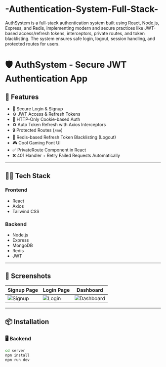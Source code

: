 # -Authentication-System-Full-Stack-
AuthSystem is a full-stack authentication system built using React, Node.js, Express, and Redis, implementing modern and secure practices like JWT-based access/refresh tokens, interceptors, private routes, and token blacklisting. The system ensures safe login, logout, session handling, and protected routes for users.
# 🛡️ AuthSystem - Secure JWT Authentication App

## 🚀 Features
- 🔐 Secure Login & Signup
- ⚙️ JWT Access & Refresh Tokens
- 🍪 HTTP-Only Cookie-based Auth
- ♻️ Auto Token Refresh with Axios Interceptors
- 🔒 Protected Routes (`/me`)
- 🧠 Redis-based Refresh Token Blacklisting (Logout)
- 🎮 Cool Gaming Font UI
- ✅ PrivateRoute Component in React
- ❌ 401 Handler + Retry Failed Requests Automatically

---

## 🧑‍💻 Tech Stack

### Frontend  
- React  
- Axios  
- Tailwind CSS

### Backend  
- Node.js  
- Express  
- MongoDB  
- Redis  
- JWT  

---

## 📸 Screenshots

| Signup Page | Login Page | Dashboard |
|-------------|------------|-----------|
| ![Signup](screenshots/signup.png) | ![Login](screenshots/login.png) | ![Dashboard](screenshots/dashboard.png) |

---

## 📦 Installation

### 🖥️ Backend

```bash
cd server
npm install
npm run dev
